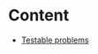 # Content

- [Testable problems](https://github.com/RicardoMonteiroSimoes/ZHAW_PAHS212/blob/main/documentation/testing_problems.md)